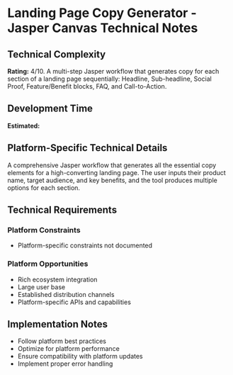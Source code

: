 # Landing Page Copy Generator - Jasper Canvas Technical Notes

## Technical Complexity
**Rating:** 4/10. A multi-step Jasper workflow that generates copy for each section of a landing page sequentially: Headline, Sub-headline, Social Proof, Feature/Benefit blocks, FAQ, and Call-to-Action.

## Development Time
**Estimated:** 

## Platform-Specific Technical Details
A comprehensive Jasper workflow that generates all the essential copy elements for a high-converting landing page. The user inputs their product name, target audience, and key benefits, and the tool produces multiple options for each section.

## Technical Requirements

### Platform Constraints
- Platform-specific constraints not documented

### Platform Opportunities
- Rich ecosystem integration
- Large user base
- Established distribution channels
- Platform-specific APIs and capabilities

## Implementation Notes
- Follow platform best practices
- Optimize for platform performance
- Ensure compatibility with platform updates
- Implement proper error handling

